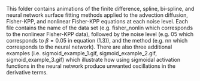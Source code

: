 This folder contains animations of the finite difference, spline, bi-spline, and neural network surface fitting methods applied to the advection diffusion, Fisher-KPP, and nonlinear Fisher-KPP equations at each noise level.
Each file contains the name of the data set (e.g. fisher_nonlin which corresponds to the nonlinear Fisher-KPP data), followed by the noise level (e.g. 05 which corresponds to $\beta = 0.05$ in equation (1.3)), and the method (e.g. nn which corresponds to the neural network).
There are also three additional examples (i.e. sigmoid_example_1.gif, sigmoid_example_2.gif, sigmoid_example_3.gif) which illustrate how using sigmoidal activation functions in the neural network produce unwanted oscillations in the derivative terms.
